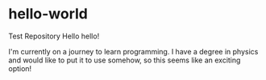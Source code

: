 # hello-world
Test Repository
Hello hello!

I'm currently on a journey to learn programming. I have a degree in physics and would like to put it to use somehow, so this seems like an exciting option! 
